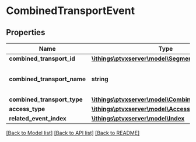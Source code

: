 # CombinedTransportEvent

## Properties
Name | Type | Description | Notes
------------ | ------------- | ------------- | -------------
**combined_transport_id** | [**\ithings\ptvxserver\model\SegmentId**](SegmentId.md) |  | [optional] 
**combined_transport_name** | **string** | The name of the combined transport. | [optional] 
**combined_transport_type** | [**\ithings\ptvxserver\model\CombinedTransportType**](CombinedTransportType.md) |  | [optional] 
**access_type** | [**\ithings\ptvxserver\model\AccessType**](AccessType.md) |  | [optional] 
**related_event_index** | [**\ithings\ptvxserver\model\Index**](Index.md) |  | [optional] 

[[Back to Model list]](../../README.md#documentation-for-models) [[Back to API list]](../../README.md#documentation-for-api-endpoints) [[Back to README]](../../README.md)

